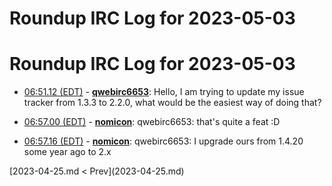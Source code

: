 # Roundup IRC Log for 2023-05-03 #
# Roundup IRC Log for 2023-05-03
* <a href="#06:51.12" id="06:51.12">06:51.12 (EDT)</a> - __[qwebirc6653](https://github.com/qwebirc6653)__: Hello, I am trying to update my issue tracker from 1.3.3 to 2.2.0, what would be the easiest way of doing that?

* <a href="#06:57.00" id="06:57.00">06:57.00 (EDT)</a> - __[nomicon](https://github.com/nomicon)__: qwebirc6653: that's quite a feat :D
* <a href="#06:57.16" id="06:57.16">06:57.16 (EDT)</a> - __[nomicon](https://github.com/nomicon)__: qwebirc6653: I upgrade ours from 1.4.20 some year ago to 2.x

<div class="inpage-footer">
[2023-04-25.md < Prev](2023-04-25.md)
</div>
